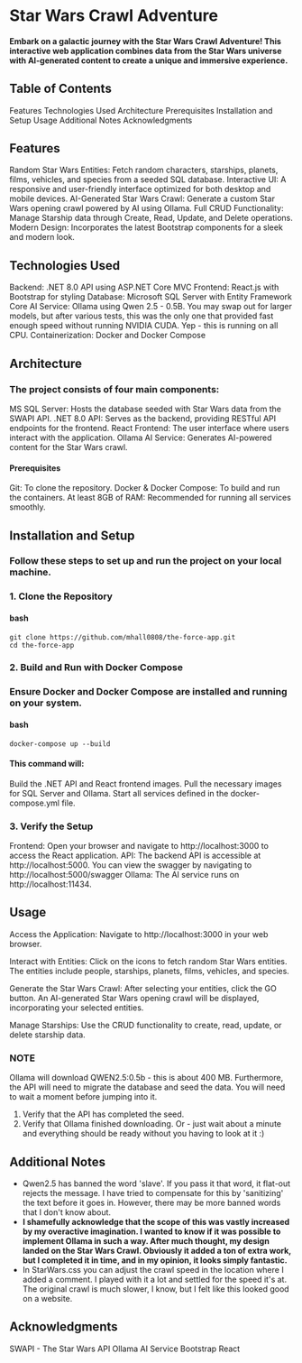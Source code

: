 # Star Wars Crawl Adventure

#### Embark on a galactic journey with the Star Wars Crawl Adventure! This interactive web application combines data from the Star Wars universe with AI-generated content to create a unique and immersive experience.
## Table of Contents

Features
Technologies Used
Architecture
Prerequisites
Installation and Setup
Usage
Additional Notes
Acknowledgments

## Features

Random Star Wars Entities: Fetch random characters, starships, planets, films, vehicles, and species from a seeded SQL database.
Interactive UI: A responsive and user-friendly interface optimized for both desktop and mobile devices.
AI-Generated Star Wars Crawl: Generate a custom Star Wars opening crawl powered by AI using Ollama.
Full CRUD Functionality: Manage Starship data through Create, Read, Update, and Delete operations.
Modern Design: Incorporates the latest Bootstrap components for a sleek and modern look.

## Technologies Used

Backend: .NET 8.0 API using ASP.NET Core MVC
Frontend: React.js with Bootstrap for styling
Database: Microsoft SQL Server with Entity Framework Core
AI Service: Ollama using Qwen 2.5 - 0.5B.  You may swap out for larger models, but after various tests, this was the only one that provided fast enough speed without running NVIDIA CUDA.  Yep - this is running on all CPU.
Containerization: Docker and Docker Compose

## Architecture

### The project consists of four main components:

MS SQL Server: Hosts the database seeded with Star Wars data from the SWAPI API.
.NET 8.0 API: Serves as the backend, providing RESTful API endpoints for the frontend.
React Frontend: The user interface where users interact with the application.
Ollama AI Service: Generates AI-powered content for the Star Wars crawl.

#### Prerequisites

Git: To clone the repository.
Docker & Docker Compose: To build and run the containers.
At least 8GB of RAM: Recommended for running all services smoothly.

## Installation and Setup

### Follow these steps to set up and run the project on your local machine.
### 1. Clone the Repository

#### bash

```
git clone https://github.com/mhall0808/the-force-app.git
cd the-force-app
```

### 2. Build and Run with Docker Compose

### Ensure Docker and Docker Compose are installed and running on your system.

#### bash

`docker-compose up --build`

#### This command will:

Build the .NET API and React frontend images.
Pull the necessary images for SQL Server and Ollama.
Start all services defined in the docker-compose.yml file.

### 3. Verify the Setup

Frontend: Open your browser and navigate to http://localhost:3000 to access the React application.
API: The backend API is accessible at http://localhost:5000.  You can view the swagger by navigating to http://localhost:5000/swagger
Ollama: The AI service runs on http://localhost:11434.

## Usage

Access the Application: Navigate to http://localhost:3000 in your web browser.

Interact with Entities:
    Click on the icons to fetch random Star Wars entities.
    The entities include people, starships, planets, films, vehicles, and species.

Generate the Star Wars Crawl:
    After selecting your entities, click the GO button.
    An AI-generated Star Wars opening crawl will be displayed, incorporating your selected entities.

Manage Starships:
    Use the CRUD functionality to create, read, update, or delete starship data.
### NOTE
Ollama will download QWEN2.5:0.5b - this is about 400 MB.  Furthermore, the API will need to migrate the database and seed the data.  You will need to wait a moment before jumping into it.  
1) Verify that the API has completed the seed.
2) Verify that Ollama finished downloading.
Or - just wait about a minute and everything should be ready without you having to look at it :)

## Additional Notes
* Qwen2.5 has banned the word 'slave'.  If you pass it that word, it flat-out rejects the message.  I have tried to compensate for this by 'sanitizing' the text before it goes in.  However, there may be more banned words that I don't know about.
* **I shamefully acknowledge that the scope of this was vastly increased by my overactive imagination.  I wanted to know if it was possible to implement Ollama in such a way.  After much thought, my design landed on the Star Wars Crawl.  Obviously it added a ton of extra work, but I completed it in time, and in my opinion, it looks simply fantastic.**
* In StarWars.css you can adjust the crawl speed in the location where I added a comment.  I played with it a lot and settled for the speed it's at.  The original crawl is much slower, I know, but I felt like this looked good on a website.

## Acknowledgments

SWAPI - The Star Wars API
Ollama AI Service
Bootstrap
React
